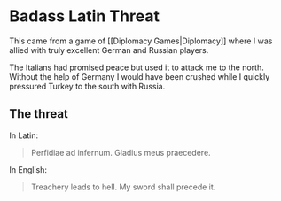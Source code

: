 # Badass Latin Threat

This came from a game of [[Diplomacy Games|Diplomacy]] where I was allied with truly excellent German and Russian players.

The Italians had promised peace but used it to attack me to the north. Without the help of Germany I would have been crushed while I quickly pressured Turkey to the south with Russia.

## The threat

In Latin:

> Perfidiae ad infernum.
> Gladius meus praecedere.

In English:

> Treachery leads to hell.
> My sword shall precede it.
